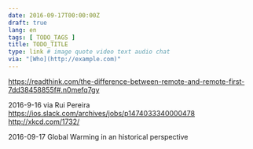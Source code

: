 ```yaml
---
date: 2016-09-17T00:00:00Z
draft: true
lang: en
tags: [ TODO_TAGS ]
title: TODO_TITLE
type: link # image quote video text audio chat
via: "[Who](http://example.com)"
---
```


<https://readthink.com/the-difference-between-remote-and-remote-first-7dd38458855f#.n0mefq7gy>

2016-9-16 via Rui Pereira
https://ios.slack.com/archives/jobs/p1474033340000478
<http://xkcd.com/1732/>

2016-09-17
Global Warming in an historical perspective

